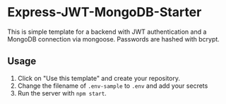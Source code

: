 # Express-JWT-MongoDB-Starter

This is simple template for a backend with JWT authentication and a MongoDB connection via mongoose. Passwords are hashed with bcrypt.

## Usage

1. Click on "Use this template" and create your repository.
2. Change the filename of `.env-sample` to `.env` and add your secrets
3. Run the server with `npm start`.